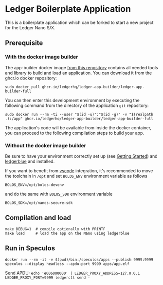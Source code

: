 # Ledger Boilerplate Application

This is a boilerplate application which can be forked to start a new project for the Ledger Nano S/X.

## Prerequisite

### With the docker image builder

The app-builder docker image [from this repository](https://github.com/LedgerHQ/ledger-app-builder) contains all needed tools and library to build and load an application.
You can download it from the ghcr.io docker repository:

```shell
sudo docker pull ghcr.io/ledgerhq/ledger-app-builder/ledger-app-builder-full
```

You can then enter this development environment by executing the following command from the directory of the application `git` repository:

```shell
sudo docker run --rm -ti --user "$(id -u)":"$(id -g)" -v "$(realpath .):/app" ghcr.io/ledgerhq/ledger-app-builder/ledger-app-builder-full
```

The application's code will be available from inside the docker container, you can proceed to the following compilation steps to build your app.

### Without the docker image builder

Be sure to have your environment correctly set up (see [Getting Started](https://developers.ledger.com/docs/nano-app/introduction/)) and [ledgerblue](https://pypi.org/project/ledgerblue/) and installed.

If you want to benefit from [vscode](https://code.visualstudio.com/) integration, it's recommended to move the toolchain in `/opt` and set `BOLOS_ENV` environment variable as follows

```shell
BOLOS_ENV=/opt/bolos-devenv
```

and do the same with `BOLOS_SDK` environment variable

```shell
BOLOS_SDK=/opt/nanos-secure-sdk
```

## Compilation and load

```shell
make DEBUG=1  # compile optionally with PRINTF
make load     # load the app on the Nano using ledgerblue
```

## Run in Speculos

```
docker run --rm -it -v $(pwd)/bin:/speculos/apps --publish 9999:9999 speculos --display headless --apdu-port 9999 apps/app.elf
```

Send APDU: `echo 'e006000000' | LEDGER_PROXY_ADDRESS=127.0.0.1 LEDGER_PROXY_PORT=9999 ledgerctl send -`
